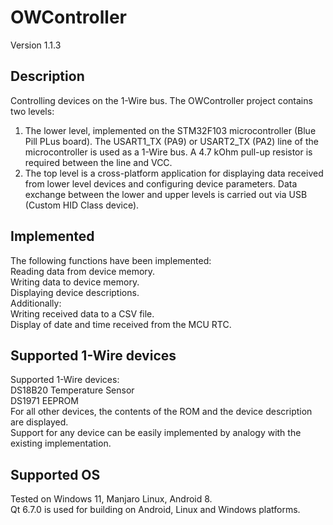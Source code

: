 # OWController
Version 1.1.3
## Description
Controlling devices on the 1-Wire bus.
The OWController project contains two levels:
1. The lower level, implemented on the STM32F103 microcontroller (Blue Pill PLus board).
   The USART1_TX (PA9) or USART2_TX (PA2) line of the microcontroller is used as a 1-Wire bus.
   A 4.7 kOhm pull-up resistor is required between the line and VCC.
3. The top level is a cross-platform application for displaying data received from lower level devices and configuring device parameters.
Data exchange between the lower and upper levels is carried out via USB (Custom HID Class device).
## Implemented
The following functions have been implemented:\
Reading data from device memory.\
Writing data to device memory.\
Displaying device descriptions.\
Additionally:\
Writing received data to a CSV file.\
Display of date and time received from the MCU RTC.
## Supported 1-Wire devices
Supported 1-Wire devices:\
DS18B20 Temperature Sensor\
DS1971 EEPROM\
For all other devices, the contents of the ROM and the device description are displayed.\
Support for any device can be easily implemented by analogy with the existing implementation.
## Supported OS
Tested on Windows 11, Manjaro Linux, Android 8. \
Qt 6.7.0 is used for building on Android, Linux and Windows platforms.
